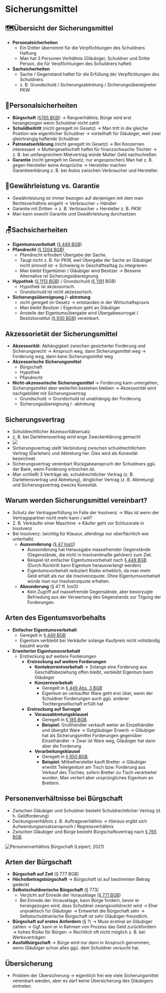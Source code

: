 # Sicherungsmittel

## 🗺️Übersicht der Sicherungsmittel

* **Personalsicherheiten**
  * Ein Dritter übernimmt für die Verpflichtungen des Schuldners Haftung
  * Man hat 3 Personen Verhältnis \(Gläubiger, Schuldner und Dritte Person, die für Verpflichtungen des Schuldners haftet\)
* **Sachsicherheiten**
  * Sache / Gegenstand haftet für die Erfüllung der Verpflichtungen des Schuldners
  * z. B. Grundschuld / Sicherungsabtretung / Sicherungsübereigneter PKW

## 🧑Personalsicherheiten

* **Bürgschaft** \([§765 BGB](https://www.gesetze-im-internet.de/bgb/__765.html)\) → Rangverhältnis; Bürge wird erst herangezogen wenn Schuldner nicht zahlt
* **Schuldbeitritt** \(nicht geregelt im Gesetz\) → Man tritt in die gleiche Position wie eigentlicher Schuldner → vorteilhaft für Gläubiger, weil zwei gleichrangig haftende Schuldner
* **Patronatserklärung** \(nicht geregelt im Gesetz\) → Bei Konzernen interessant → Muttergesellschaft haftet für finanzschwache Töchter → z. B. bei umfangreichem Mietvertrag würde Mutter Geld nachschießen
* **Garantie** \(nicht geregelt im Gesetz, nur angesprochen\)  Man hat z. B. gegen Hersteller keine Ansprüche → Hersteller machen Garantieerklärung z. B. bei Autos zwischen Verbraucher und Hersteller.

## 🥊Gewährleistung vs. Garantie

* Gewährleistung ist immer bezogen auf denjenigen mit dem man Rechtsverhältnis eingeht → Verbraucher + Händler
* Garantie mit Dritten → z. B. Verbraucher + Hersteller z. B. PKW
* Man kann sowohl Garantie und Gewährleistung durchsetzen

## 🪑Sachsicherheiten

* **Eigentumsvorbehalt** \([§ 449 BGB](https://www.gesetze-im-internet.de/bgb/__449.html)\)
* **Pfandrecht** \([§ 1204 BGB](https://www.gesetze-im-internet.de/bgb/__1204.html)\) 
  * Pfandrecht erfordert Übergabe der Sache.
  * Taugt  nicht z. B. für PKW, weil Übergabe der Sache an Gläubiger nicht sinnvoll ist → Schwierig in Geschäftsalltag zu integrieren 
  * Man bleibt Eigentümer / Gläubiger wird Besitzer → Bessere Alternative ist Sicherungsübereignung
* **Hypothek** \([§ 1113 BGB](https://www.gesetze-im-internet.de/bgb/__1113.html)\) / Grundschuld \([§ 1191](https://www.gesetze-im-internet.de/bgb/__1191.html) BGB\)
  * Hypothek ist akzessorisch.
  * Grundschuld ist nicht akzessorisch.
* **Sicherungsübereignung /- abtretung**
  * nicht geregelt im Gesetz → entstanden in der Wirtschaftspraxis
  * Man bleibt Besitzer / Eigentum geht an Gläubiger
  * Anstelle der Eigentumsübergabe wird Übergabesurrogat / Besitzkonstitut \([§ 930 BGB](https://www.gesetze-im-internet.de/bgb/__930.html)\) vereinbart.

## Akzessorietät der Sicherungsmittel

* **Akzessorität**: Abhängigkeit zwischen gesicherter Forderung und Sicherungsrecht → Anspruch weg, dann Sicherungsmittel weg → Forderung weg, dann kann Sicherungsmittel weg
* **Akzessorische Sicherungsmittel**
  * Bürgschaft
  * Hypothek
  * Pfandrecht
* **Nicht-akzessorische Sicherungsmittel** → Forderung kann untergehen, Sicherungsmittel aber weiterhin bestehen bleiben → Akzessorität wird nachgebildet mit Sicherungsvertrag
  * Grundschuld → Grundschuld ist unabhängig der Forderung
  * Sicherungsübereignung / -abtretung

## Sicherungsvertrag

* Schuldrechtlicher Akzessoritätsersatz
* z. B. bei Darlehensvertrag wird enge Zweckerklärung gemacht
* ![](../../.gitbook/assets/untitled.png) 
* Sicherungsvertrag stellt Verbindung zwischen schuldrechtlichem Vertrag \(Darlehen\) und Abtretung her. Dies wird als Konexität bezeichnet.
* Sicherungsvertrag vereinbart Rückgabeanspruch der Schuldners ggü. der Bank, wenn Forderung erloschen ist.
* Man schließt 3 Verträge ab, schuldrechtlicher Vertrag \(z. B. Darlehensvertrag und Abtretung\), dinglicher Vertrag \(z. B. Abtretung\) und Sicherungsvertrag zwecks Konexität.

## Warum werden Sicherungsmittel vereinbart?

* Schutz der Vertragserfüllung im Falle der Insolvenz → Was ist wenn der Vertragspartner nicht mehr kann / will?
* Z. B. Verkäufer einer Maschine → Käufer geht vor Schlussrate in Insolvenz
* Bei Insolvenz: \(wichtig für Klausur, allerdings nur oberflächlich wie unterhalb\)
  * **Aussonderung** \([§ 47 InsO](https://dejure.org/gesetze/InsO/47.html)\) 
    * Aussonderung hat Herausgabe massefremder Gegenstände \(Gegenstände, die nicht in Insolventmaße gehören\) zum Ziel.
    * Beispiel ist einfacher Eigentumsvorbehalt nach [§ 449 BGB](https://www.gesetze-im-internet.de/bgb/__449.html) \(Durch Rücktritt kann Eigentum herausverlangt werden\) 
    * Eigentumsvorbehalt reduziert Risiko erheblich, da man mehr Geld erhält als nur die Insolvenzquote. Ohne Eigentumsvorbehalt würde man nur Insolvenzquote erhalten.
  * **Absonderung** \(§ 47 ff. InsO\) 
    * Kein Zugriff auf massefremde Gegensätnde, aber bevorzugte Befriedung aus der Verwertung des Gegenstands zur Tilgung der Forderungen.

## Arten des Eigentumsvorbehalts

* **Einfacher Eigentumsvorbehalt** 
  * Geregelt in [§ 449 BGB](https://www.gesetze-im-internet.de/bgb/__449.html)
  * Eigentum verbleibt bei Verkäufer solange Kaufpreis nicht vollständig bezahlt wurde
* **Erweiterter Eigentumsvorbehalt**
  * Erstreckung auf weitere Forderungen
    * **Erstreckung auf weitere Forderungen**
      * **Kontokorrentvorbehalt** → Solange eine Forderung aus Geschäftsbeziehung offen bleibt, verbleibt Eigentum beim Gläubiger
      * **Konzernvorbehalt** 
        * Geregelt in [§ 449 Abs. 3 BGB](https://www.gesetze-im-internet.de/bgb/__449.html)
        * Eigentum an verkaufter Ware geht erst über, wenn der Schuldner Forderungen auch ggü. anderer Tochtergesellschaft erfüllt hat
    * **Erstreckung auf Surrogat**
      * **Vorausabtretungsklausel** 
        * Geregelt in [§ 185 BGB](https://www.gesetze-im-internet.de/bgb/__185.html).
        * **Beispiel:** Großhändler verkauft weiter an Einzelhändler und übergibt Ware → Gutgläubiger Erwerb → Gläubiger hat als Sicherungsmittel Forderungen gegenüber Einzelhändler → Zwar ist Ware weg, Gläubiger hat dann aber die Forderung
      * **Verarbeitungsklausel** 
        * Geregelt in [§ 950 BGB](https://www.gesetze-im-internet.de/bgb/__950.html).
        * **Beispiel:** Möbelhersteller kauft Bretter → Gläubiger erwirbt Teileigentum am Tisch bzw. Forderung aus Verkauf des Tisches, sofern Bretter zu Tisch verarbeitet wurden. Man verliert aber ursprüngliches Eigentum an Brettern.

## **Personenverhältnisse bei Bürgschaft**

* Zwischen Gläubiger und Schuldner besteht Schuldrechtlicher Vertrag \(d. h. Geldforderung\)
* Deckungsverhältnis z. B. Auftragsverhältnis → Hieraus ergibt sich Aufwendungsersatzanspruch / Regressverhältnis
* Zwischen Gläubiger und Bürge besteht Bürgschaftsvertrag nach [§ 765 BGB](https://www.gesetze-im-internet.de/bgb/__765.html).

![Personenverh&#xE4;ltnis B&#xFC;rgschaft \(Leipert; 2021\)](../../.gitbook/assets/untitled-1%20%281%29.png)

## Arten der Bürgschaft

* **Bürgschaft auf Zeit** \(§ 777 BGB\)
* **Höchstbetragsbürgschaft** → Bürgschaft ist auf bestimmten Betrag gedeckt
* **Selbstschuldnerische Bürgschaft** \(§ 773\) 
  * Verzicht auf Einrede der Vorausklage \([§ 771 BGB](https://www.gesetze-im-internet.de/bgb/__771.html)\) 
  * Bei Einrede der Vorausklage, kann Bürge fordern, bevor er herangezogen wird, dass Schuldner zwangsvollstreckt wird → Eher unpraktisch für Gläubiger → Entwertet die Bürgschaft sehr → Selbstschuldnerische Bürgschaft ist sehr Gläubiger-freundlich.
* **Bürgschaft auf erstes Anfordern** \(§ ?\) → Muss erstmal an Gläubiger zahlen → Ggf. kann er in Rahmen von Prozess das Geld zurückfordern → hohes Risiko für Bürgen → Rechtlich oft nicht möglich z. B. bei Werksverträgen
* **Ausfallbürgschaft** → Bürge wird nur dann in Anspruch genommen, wenn Gläubiger schon alles ggü. dem Schuldner versucht hat.

## Übersicherung

* Problem der Übersicherung → eigentlich frei wie viele Sicherungsmittel vereinbart werden, aber es darf keine Übersicherung des Gläubigers eintreten.

